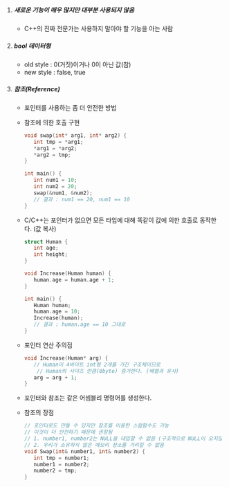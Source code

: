 1. ##### 새로운 기능이 매우 많지만 대부분 사용되지 않음

   - C++의 진짜 전문가는 사용하지 말아야 할 기능을 아는 사람

2. ##### bool 데이터형

   - old style : 0(거짓)이거나 0이 아닌 값(참)
   - new style : false, true

3. ##### 참조(Reference)

   - 포인터를 사용하는 좀 더 안전한 방법

   - 참조에 의한 호출 구현

     ```c
     void swap(int* arg1, int* arg2) {
     	int tmp = *arg1;
     	*arg1 = *arg2;
     	*arg2 = tmp;
     }
     
     int main() {
     	int num1 = 10;
     	int num2 = 20;
     	swap(&num1, &num2);
     	// 결과 : num1 == 20, num1 == 10
     }
     ```

   - C/C++는 포인터가 없으면 모든 타입에 대해 똑같이 값에 의한 호출로 동작한다. (값 복사)

     ```c
     struct Human {
     	int age;
     	int height;
     }
     
     void Increase(Human human) {
     	human.age = human.age + 1;
     }
     
     int main() {
     	Human human;
     	human.age = 10;
     	Increase(human);
     	// 결과 : human.age == 10 그대로
     }
     ```

   - 포인터 연산 주의점
   
     ```c
     void Increase(Human* arg) {
     	// Human이 4바이트 int형 2개를 가진 구조체이므로
         // Human의 사이즈 만큼(8byte) 증가한다. (배열과 유사)
     	arg = arg + 1;
     }
     ```
   
   - 포인터와 참조는 같은 어셈블리 명령어를 생성한다. 
   
   - 참조의 장점
   
     ```c
     // 포인터로도 만들 수 있지만 참조를 이용한 스왑함수도 가능
     // 이것이 더 안전하기 때문에 권장됨
     // 1. number1, number2는 NULL을 대입할 수 없음 (구조적으로 NULL이 오지않는다)
     // 2. 우리가 소유하지 않은 메모리 장소를 가리킬 수 없음
     void Swap(int& number1, int& number2) {
     	int tmp = number1;
     	number1 = number2;
     	number2 = tmp;
     }
     ```
   
     

